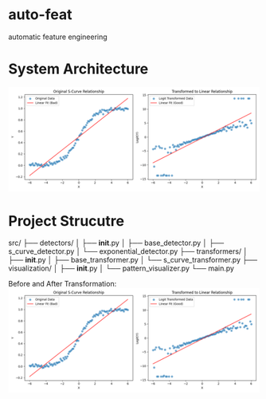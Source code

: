 # auto-feat
automatic feature engineering

# System Architecture
![Alt text](s_curve_transform.png)

# Project Strucutre
src/
├── detectors/
│   ├── __init__.py
│   ├── base_detector.py
│   ├── s_curve_detector.py
│   └── exponential_detector.py
├── transformers/
│   ├── __init__.py
│   ├── base_transformer.py
│   └── s_curve_transformer.py
├── visualization/
│   ├── __init__.py
│   └── pattern_visualizer.py
└── main.py

Before and After Transformation:
![Alt text](s_curve_transform.png)
